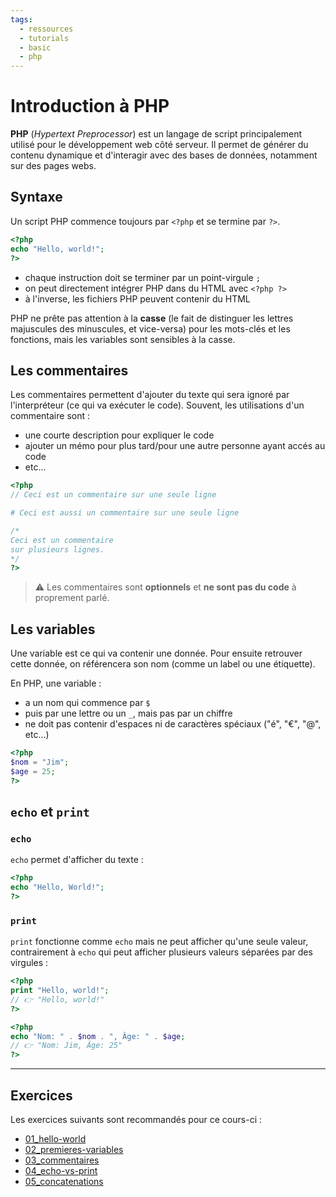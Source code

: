 ```yaml
---
tags:
  - ressources
  - tutorials
  - basic
  - php
---
```


# Introduction à PHP

**PHP** (_Hypertext Preprocessor_) est un langage de script principalement utilisé pour le développement web côté serveur. Il permet de générer du contenu dynamique et d'interagir avec des bases de données, notamment sur des pages webs.

## Syntaxe

Un script PHP commence toujours par `<?php` et se termine par `?>`.

```php
<?php
echo "Hello, world!";
?>
```

- chaque instruction doit se terminer par un point-virgule `;`
- on peut directement intégrer PHP dans du HTML avec `<?php ?>`
- à l'inverse, les fichiers PHP peuvent contenir du HTML

PHP ne prête pas attention à la **casse** (le fait de distinguer les lettres majuscules des minuscules, et vice-versa) pour les mots-clés et les fonctions, mais les variables sont sensibles à la casse.

## Les commentaires

Les commentaires permettent d'ajouter du texte qui sera ignoré par l'interpréteur (ce qui va exécuter le code). Souvent, les utilisations d'un commentaire sont :

- une courte description pour expliquer le code
- ajouter un mémo pour plus tard/pour une autre personne ayant accés au code
- etc...

```php
<?php
// Ceci est un commentaire sur une seule ligne

# Ceci est aussi un commentaire sur une seule ligne

/*
Ceci est un commentaire
sur plusieurs lignes.
*/
?>
```

> ⚠️ Les commentaires sont **optionnels** et **ne sont pas du code** à proprement parlé.

## Les variables

Une variable est ce qui va contenir une donnée. Pour ensuite retrouver cette donnée, on référencera son nom (comme un label ou une étiquette).

En PHP, une variable :

- a un nom qui commence par `$`
- puis par une lettre ou un `_`, mais pas par un chiffre
- ne doit pas contenir d'espaces ni de caractères spéciaux ("é", "€", "@", etc...)

```php
<?php
$nom = "Jim";
$age = 25;
?>
```

## `echo` et `print`

### `echo`

`echo` permet d'afficher du texte :

```php
<?php
echo "Hello, World!";
?>
```

### `print`

`print` fonctionne comme `echo` mais ne peut afficher qu'une seule valeur, contrairement à `echo` qui peut afficher plusieurs valeurs séparées par des virgules :

```php
<?php
print "Hello, world!";
// 👉 "Hello, world!"
?>
```

```php
<?php
echo "Nom: " . $nom . ", Âge: " . $age;
// 👉 "Nom: Jim, Âge: 25"
?>
```

---

## Exercices

Les exercices suivants sont recommandés pour ce cours-ci :

- [01_hello-world](/exercices-php/01_hello-world/README.md)
- [02_premieres-variables](/exercices-php/02_premieres-variables/README.md)
- [03_commentaires](/exercices-php/03_commentaires/README.md)
- [04_echo-vs-print](/exercices-php/04_echo-vs-print/README.md)
- [05_concatenations](/exercices-php/05_concatenations/README.md)
